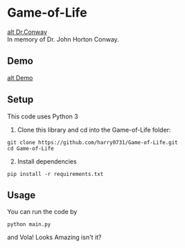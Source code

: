 # Game-of-Life  
[alt Dr.Conway](assets/John_Conway.jpg "Dr.Conway")  
In memory of Dr. John Horton Conway.

## Demo  
[alt Demo](assets/Demo.gif  "Demo")  

## Setup  
This code uses Python 3  
1. Clone this library and cd into the Game-of-Life folder:  
```  
git clone https://github.com/harry0731/Game-of-Life.git
cd Game-of-Life
```
2. Install dependencies  
```  
pip install -r requirements.txt
```  

## Usage  
You can run the code by  
```  
python main.py
```  

and Vola! Looks Amazing isn't it?

